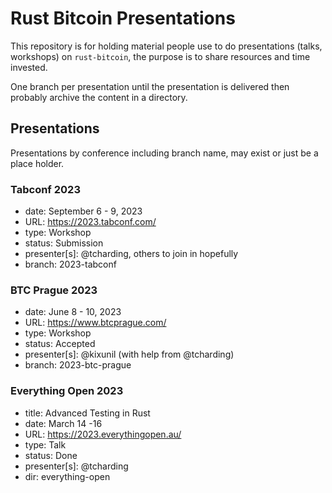 Rust Bitcoin Presentations
==========================

This repository is for holding material people use to do presentations (talks, workshops) on
`rust-bitcoin`, the purpose is to share resources and time invested.

One branch per presentation until the presentation is delivered then probably archive the content in
a directory.

## Presentations

Presentations by conference including branch name, may exist or just be a place holder.

### Tabconf 2023

- date: September 6 - 9, 2023
- URL: https://2023.tabconf.com/
- type: Workshop
- status: Submission
- presenter[s]: @tcharding, others to join in hopefully
- branch: 2023-tabconf

### BTC Prague 2023

- date: June 8 - 10, 2023
- URL: https://www.btcprague.com/
- type: Workshop
- status: Accepted
- presenter[s]: @kixunil (with help from @tcharding)
- branch: 2023-btc-prague

### Everything Open 2023

- title: Advanced Testing in Rust
- date: March 14 -16
- URL: https://2023.everythingopen.au/
- type: Talk
- status: Done
- presenter[s]: @tcharding
- dir: everything-open
